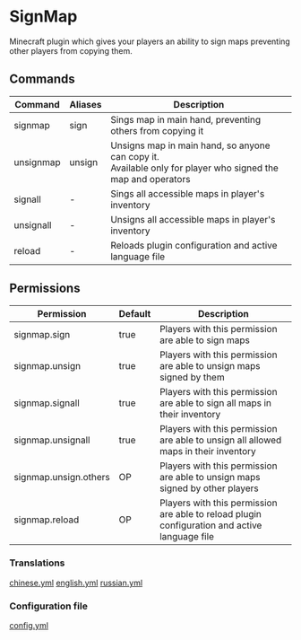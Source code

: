 # SignMap
Minecraft plugin which gives your players an ability to sign maps preventing other players from copying them.

<div style="text-align:center><img src="https://i.imgur.com/NesIUH2.png" alt="Sign This" width="500" height="125"/></div>

## Commands
| Command | Aliases | Description |
| --- | --- | --- |
| signmap | sign | Sings map in main hand, preventing others from copying it |
| unsignmap | unsign | Unsigns map in main hand, so anyone can copy it. <br>Available only for player who signed the map and operators |
| signall | - | Sings all accessible maps in player's inventory |
| unsignall | - | Unsigns all accessible maps in player's inventory |
| reload | - | Reloads plugin configuration and active language file |

## Permissions
| Permission | Default | Description |
| --- | --- | --- |
| signmap.sign | true | Players with this permission are able to sign maps |
| signmap.unsign | true | Players with this permission are able to unsign maps signed by them |
| signmap.signall | true | Players with this permission are able to sign all maps in their inventory |
| signmap.unsignall | true | Players with this permission are able to unsign all allowed maps in their inventory |
| signmap.unsign.others | OP | Players with this permission are able to unsign maps signed by other players |
| signmap.reload | OP | Players with this permission are able to reload plugin configuration and active language file |

### Translations
[chinese.yml](https://github.com/CatAndPaste/SignMap/blob/main/src/main/resources/languages/chinese.yml)
[english.yml](https://github.com/CatAndPaste/SignMap/blob/main/src/main/resources/languages/english.yml)
[russian.yml](https://github.com/CatAndPaste/SignMap/blob/main/src/main/resources/languages/russian.yml)

### Configuration file
[config.yml](https://github.com/CatAndPaste/SignMap/blob/main/src/main/resources/config.yml)
